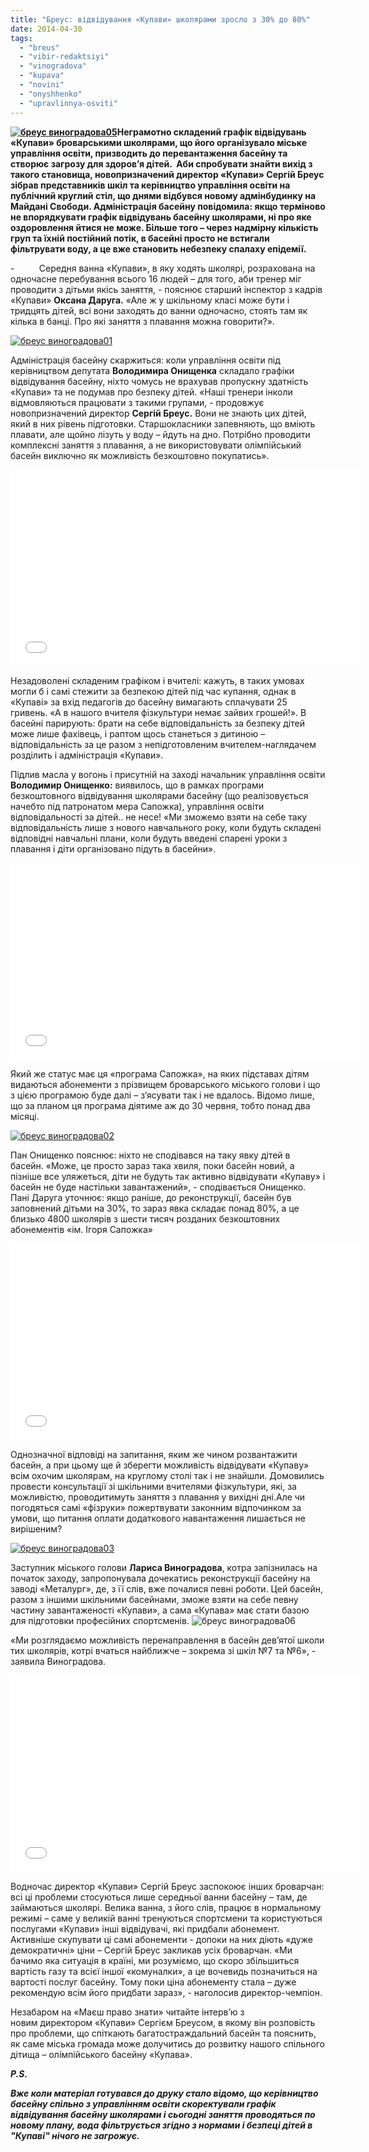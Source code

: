 ```yaml
---
title: "Бреус: відвідування «Купави» школярами зросло з 30% до 80%"
date: 2014-04-30
tags: 
  - "breus"
  - "vibir-redaktsiyi"
  - "vinogradova"
  - "kupava"
  - "novini"
  - "onyshhenko"
  - "upravlinnya-osviti"
---
```


**[![бреус виноградова05](https://mpz.brovary.org/wp-content/uploads/2014/04/breus-vinogradova05.jpg)](https://mpz.brovary.org/wp-content/uploads/2014/04/breus-vinogradova05.jpg)Неграмотно складений графік відвідувань «Купави» броварськими школярами, що його організувало міське управління освіти, призводить до перевантаження басейну та створює загрозу для здоров’я дітей.  Аби спробувати знайти вихід з такого становища, новопризначений директор «Купави» Сергій Бреус зібрав представників шкіл та керівництво управління освіти на публічний круглий стіл, що днями відбувся новому адмінбудинку на Майдані Свободи. Адміністрація басейну повідомила: якщо терміново не впорядкувати графік відвідувань басейну школярами, ні про яке оздоровлення йтися не може. Більше того – через надмірну кількість груп та їхній постійний потік, в басейні просто не встигали фільтрувати воду, а це вже становить небезпеку спалаху епідемії.**

\-          Середня ванна «Купави», в яку ходять школярі, розрахована на одночасне перебування всього 16 людей – для того, аби тренер міг проводити з дітьми якісь заняття, - пояснює старший інспектор з кадрів «Купави» **Оксана Даруга.** «Але ж у шкільному класі може бути і тридцять дітей, всі вони заходять до ванни одночасно, стоять там як кілька в банці. Про які заняття з плавання можна говорити?».

[![бреус виноградова01](https://mpz.brovary.org/wp-content/uploads/2014/04/breus-vinogradova01.jpg)](https://mpz.brovary.org/wp-content/uploads/2014/04/breus-vinogradova01.jpg)

Адміністрація басейну скаржиться: коли управління освіти під керівництвом депутата **Володимира Онищенка** складало графіки відвідування басейну, ніхто чомусь не врахував пропускну здатність «Купави» та не подумав про безпеку дітей. «Наші тренери інколи відмовляються працювати з такими групами, - продовжує новопризначений директор **Сергій Бреус.** Вони не знають цих дітей, який в них рівень підготовки. Старшокласники запевняють, що вміють плавати, але щойно лізуть у воду – йдуть на дно. Потрібно проводити комплексні заняття з плавання, а не використовувати олімпійський басейн виключно як можливість безкоштовно покупатись».

<iframe src="//www.youtube.com/embed/BMeQNqzFykM" width="560" height="315" frameborder="0" allowfullscreen="allowfullscreen"></iframe>

Незадоволені складеним графіком і вчителі: кажуть, в таких умовах могли б і самі стежити за безпекою дітей під час купання, однак в «Купаві» за вхід педагогів до басейну вимагають сплачувати 25 гривень. «А в нашого вчителя фізкультури немає зайвих грошей!». В басейні парирують: брати на себе відповідальність за безпеку дітей може лише фахівець, і раптом щось станеться з дитиною – відповідальність за це разом з непідготовленим вчителем-наглядачем розділить і адміністрація «Купави».

Підлив масла у вогонь і присутній на заході начальник управління освіти **Володимир Онищенко:** виявилось, що в рамках програми безкоштовного відвідування школярами басейну (що реалізовується начебто під патронатом мера Сапожка), управління освіти відповідальності за дітей.. не несе! «Ми зможемо взяти на себе таку відповідальність лише з нового навчального року, коли будуть складені відповідні навчальні плани, коли будуть введені спарені уроки з плавання і діти організовано підуть в басейни».

<iframe src="//www.youtube.com/embed/KZQdE6PuRtM" width="560" height="315" frameborder="0" allowfullscreen="allowfullscreen"></iframe>

Який же статус має ця «програма Сапожка», на яких підставах дітям видаються абонементи з прізвищем броварського міського голови і що з цією програмою буде далі – з’ясувати так і не вдалось. Відомо лише, що за планом ця програма діятиме аж до 30 червня, тобто понад два місяці.

[![бреус виноградова02](https://mpz.brovary.org/wp-content/uploads/2014/04/breus-vinogradova02.jpg)](https://mpz.brovary.org/wp-content/uploads/2014/04/breus-vinogradova02.jpg)

Пан Онищенко пояснює: ніхто не сподівався на таку явку дітей в басейн. «Може, це просто зараз така хвиля, поки басейн новий, а пізніше все уляжеться, діти не будуть так активно відвідувати «Купаву» і басейн не буде настільки завантажений», - сподівається Онищенко. Пані Даруга уточнює: якщо раніше, до реконструкції, басейн був заповнений дітьми на 30%, то зараз явка складає понад 80%, а це близько 4800 школярів з шести тисяч розданих безкоштовних абонементів «ім. Ігоря Сапожка»

<iframe src="//www.youtube.com/embed/0XVLvq5BQ3M" width="560" height="315" frameborder="0" allowfullscreen="allowfullscreen"></iframe>

Однозначної відповіді на запитання, яким же чином розвантажити басейн, а при цьому ще й зберегти можливість відвідувати «Купаву» всім охочим школярам, на круглому столі так і не знайшли. Домовились провести консультації зі шкільними вчителями фізкультури, які, за можливістю, проводитимуть заняття з плавання у вихідні дні.Але чи погодяться самі «фізруки» пожертвувати законним відпочинком за умови, що питання оплати додаткового навантаження лишається не вирішеним?

[![бреус виноградова03](https://mpz.brovary.org/wp-content/uploads/2014/04/breus-vinogradova03.jpg)](https://mpz.brovary.org/wp-content/uploads/2014/04/breus-vinogradova03.jpg)

Заступник міського голови **Лариса Виноградова**, котра запізнилась на початок заходу, запропонувала дочекатись реконструкції басейну на заводі «Металург», де, з її слів, вже почалися певні роботи. Цей басейн, разом з іншими шкільними басейнами, зможе взяти на себе певну частину завантаженості «Купави», а сама «Купава» має стати базою для підготовки професійних спортсменів. ![бреус виноградова06](https://mpz.brovary.org/wp-content/uploads/2014/04/breus-vinogradova06.jpg)

«Ми розглядаємо можливість перенаправлення в басейн дев’ятої школи тих школярів, котрі вчаться найближче – зокрема зі шкіл №7 та №6», - заявила Виноградова.

<iframe src="//www.youtube.com/embed/Kuy5E0clYVo" width="560" height="315" frameborder="0" allowfullscreen="allowfullscreen"></iframe>

Водночас директор «Купави» Сергій Бреус заспокоює інших броварчан: всі ці проблеми стосуються лише середньої ванни басейну – там, де займаються школярі. Велика ванна, з його слів, працює в нормальному режимі – саме у великій ванні тренуються спортсмени та користуються послугами «Купави» інші відвідувачі, які придбали абонемент. Активніше скупувати ці самі абонементи - допоки на них діють «дуже демократичні» ціни – Сергій Бреус закликав усіх броварчан. «Ми бачимо яка ситуація в країні, ми розуміємо, що скоро збільшиться вартість газу та всієї іншої «комуналки», а це вочевидь позначиться на вартості послуг басейну. Тому поки ціна абонементу стала – дуже рекомендую всім його придбати зараз», - наголосив директор-чемпіон.

Незабаром на «Маєш право знати» читайте інтерв’ю з новим директором «Купави» Сергієм Бреусом, в якому він розповість про проблеми, що спіткають багатостраждальний басейн та пояснить, як саме міська громада може долучитись до розвитку нашого спільного дітища – олімпійського басейну «Купава».

**_P.S._**

**_Вже коли матеріал готувався до друку стало відомо, що керівництво басейну спільно з управлінням освіти скоректували графік відвідування басейну школярами і сьогодні заняття проводяться по новому плану, вода фільтрується згідно з нормами і безпеці дітей в "Купаві" нічого не загрожує._**

